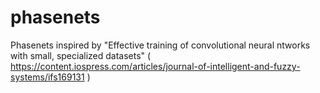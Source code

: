 # phasenets
  Phasenets inspired by "Effective training of convolutional neural ntworks with small, specialized datasets" ( https://content.iospress.com/articles/journal-of-intelligent-and-fuzzy-systems/ifs169131 )
